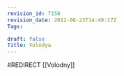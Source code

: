 ```yaml
---
revision_id: 7158
revision_date: 2012-08-23T14:40:17Z
Tags:

draft: false
Title: Volodya
---
```

#REDIRECT [[Volodny]]